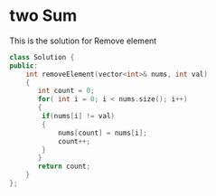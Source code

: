 # two Sum

This is the solution for Remove element

```cpp
class Solution {
public:
    int removeElement(vector<int>& nums, int val) 
    {
       int count = 0;
       for( int i = 0; i < nums.size(); i++)
       {
        if(nums[i] != val)
        { 
            nums[count] = nums[i];
            count++;
        }
       }
       return count;
    }
};

```